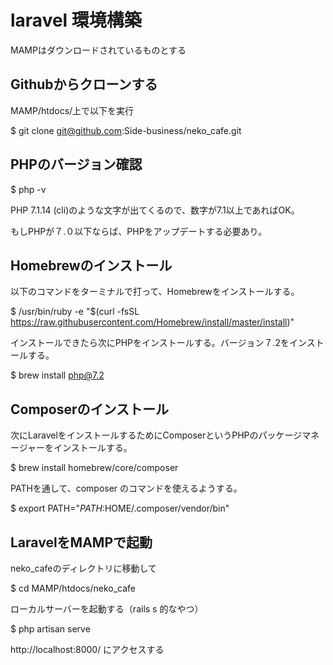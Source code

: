 # laravel 環境構築

MAMPはダウンロードされているものとする

## Githubからクローンする

MAMP/htdocs/上で以下を実行

$ git clone git@github.com:Side-business/neko_cafe.git

## PHPのバージョン確認

$ php -v

PHP 7.1.14 (cli)のような文字が出てくるので、数字が7.1以上であればOK。

もしPHPが７.０以下ならば、PHPをアップデートする必要あり。

## Homebrewのインストール

以下のコマンドをターミナルで打って、Homebrewをインストールする。

$ /usr/bin/ruby -e "$(curl -fsSL https://raw.githubusercontent.com/Homebrew/install/master/install)"
 
インストールできたら次にPHPをインストールする。バージョン７.2をインストールする。

$ brew install php@7.2

## Composerのインストール

次にLaravelをインストールするためにComposerというPHPのパッケージマネージャーをインストールする。

$ brew install homebrew/core/composer

PATHを通して、composer のコマンドを使えるようする。

$ export PATH="$PATH:$HOME/.composer/vendor/bin"

## LaravelをMAMPで起動

neko_cafeのディレクトリに移動して

$ cd MAMP/htdocs/neko_cafe

ローカルサーバーを起動する（rails s 的なやつ）

$ php artisan serve

http://localhost:8000/
にアクセスする